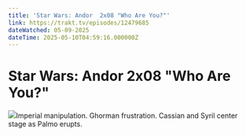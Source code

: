 ```yaml
---
title: 'Star Wars: Andor  2x08 "Who Are You?"' 
link: https://trakt.tv/episodes/12479685
dateWatched: 05-09-2025
dateTime: 2025-05-10T04:59:16.000000Z
---
```

# Star Wars: Andor  2x08 "Who Are You?"

![](https://walter-r2.trakt.tv/images/episodes/012/479/685/screenshots/thumb/f6a58115e6.jpg)Imperial manipulation. Ghorman frustration. Cassian and Syril center stage as Palmo erupts.